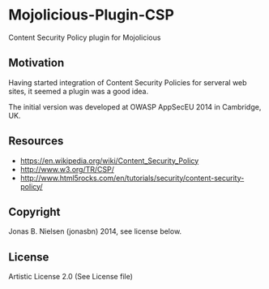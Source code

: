 Mojolicious-Plugin-CSP
======================

Content Security Policy plugin for Mojolicious

## Motivation

Having started integration of Content Security Policies for serveral
web sites, it seemed a plugin was a good idea.

The initial version was developed at OWASP AppSecEU 2014 in Cambridge, UK.

## Resources

 * https://en.wikipedia.org/wiki/Content_Security_Policy
 * http://www.w3.org/TR/CSP/
 * http://www.html5rocks.com/en/tutorials/security/content-security-policy/

## Copyright

Jonas B. Nielsen (jonasbn) 2014, see license below.

## License

Artistic License 2.0 (See License file)